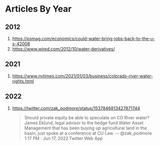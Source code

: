 # Articles By Year

## 2012
1. https://psmag.com/economics/could-water-bring-jobs-back-to-the-u-s-42008
2. https://www.wired.com/2012/10/water-derivatives/

## 2021
1. https://www.nytimes.com/2021/01/03/business/colorado-river-water-rights.html 

## 2022
1. https://twitter.com/zak_podmore/status/1537846813427871744
    > Should private equity be able to speculate on CO River water? James Eklund, legal advisor to the hedge fund Water Asset Management that has been buying up agricultural land in the basin, just spoke at a conference at CU Law.
    > -- @zak_podmore
    > 1:17 PM · Jun 17, 2022·Twitter Web App
